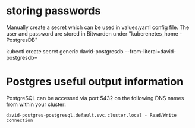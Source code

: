 # storing passwords

Manually create a secret which can be used in values.yaml config file.
The user and password are stored in Bitwarden under "kuberenetes_home - PostgresDB"

kubectl create secret generic david-postgresdb --from-literal=david-postgresdb=<PWD>

# Postgres useful output information

PostgreSQL can be accessed via port 5432 on the following DNS names from within your cluster:

    david-postgres-postgresql.default.svc.cluster.local - Read/Write connection

